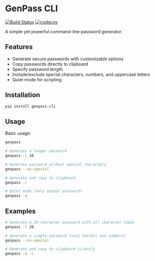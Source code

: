 # GenPass CLI

[![Build Status](https://github.com/tahzeer/genpass-cli/actions/workflows/test.yml/badge.svg?branch=main)](https://github.com/tahzeer/genpass-cli/actions/workflows/test.yml?query=branch%3Amain)
[![codecov](https://codecov.io/gh/tahzeer/genpass-cli/branch/main/graph/badge.svg)](https://codecov.io/gh/tahzeer/genpass-cli)


A simple yet powerful command-line password generator.

## Features

- Generate secure passwords with customizable options
- Copy passwords directly to clipboard
- Specify password length
- Include/exclude special characters, numbers, and uppercase letters
- Quiet mode for scripting

## Installation

```bash
pip install genpass-cli
```

## Usage

Basic usage:
```bash
genpass

# Generate a longer password
genpass -l 16

# Generate password without special characters
genpass --no-special

# Generate and copy to clipboard
genpass -c

# Quiet mode (only output password)
genpass -q
```

## Examples

```bash
# Generate a 20-character password with all character types
genpass -l 20

# Generate a simple password (only letters and numbers)
genpass --no-special

# Generate and copy to clipboard silently
genpass -q -c
```
